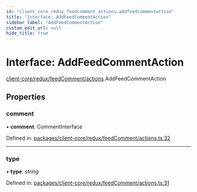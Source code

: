```yaml
---
id: "client_core_redux_feedcomment_actions.addfeedcommentaction"
title: "Interface: AddFeedCommentAction"
sidebar_label: "AddFeedCommentAction"
custom_edit_url: null
hide_title: true
---
```


# Interface: AddFeedCommentAction

[client-core/redux/feedComment/actions](../modules/client_core_redux_feedcomment_actions.md).AddFeedCommentAction

## Properties

### comment

• **comment**: CommentInterface

Defined in: [packages/client-core/redux/feedComment/actions.ts:32](https://github.com/xr3ngine/xr3ngine/blob/5c3dcaef1/packages/client-core/redux/feedComment/actions.ts#L32)

___

### type

• **type**: *string*

Defined in: [packages/client-core/redux/feedComment/actions.ts:31](https://github.com/xr3ngine/xr3ngine/blob/5c3dcaef1/packages/client-core/redux/feedComment/actions.ts#L31)
